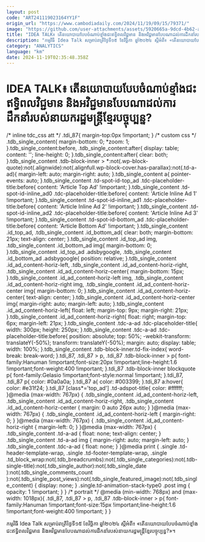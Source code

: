 ```yaml
---
layout: post
code: "ART241119023164YY1F"
origin_url: "https://www.cambodiadaily.com/2024/11/19/09/15/79371/"
image: "https://github.com/user-attachments/assets/5920665a-9dcd-4b62-a04d-e8f5a4973172"
title: "IDEA TALK៖ តើ​នយោបាយ​បែប​ចំណាប់ខ្មាំង​ជះ​ឥទ្ធិពល​វិជ្ជមាន និង​អវិជ្ជមាន​បែប​ណា​ដល់​ការ​ដឹកនាំ​របស់​នាយករដ្ឋមន្ត្រី​ខ្មែរ​បច្ចុប្បន្ន?"
description: "កម្មវិធី Idea Talk សម្រាប់​រាត្រី​ថ្ងៃទី​១៥ ខែ​វិច្ឆិកា ឆ្នាំ​២០២៤ ស្តីអំពី៖ «តើ​នយោបាយ​បែប​ចំណាប់ខ្មាំង​ជះ​ឥទ្ធិពល​វិជ្ជមាន និង​អវិជ្ជមាន​បែប​ណា​ដល់​ការ​ដឹកនាំ​របស់​នាយករដ្ឋមន្ត្រី​ខ្មែរ​បច្ចុប្បន្ន?»។"
category: "ANALYTICS"
language: "km"
date: 2024-11-19T02:35:48.358Z
---
```


# IDEA TALK៖ តើ​នយោបាយ​បែប​ចំណាប់ខ្មាំង​ជះ​ឥទ្ធិពល​វិជ្ជមាន និង​អវិជ្ជមាន​បែប​ណា​ដល់​ការ​ដឹកនាំ​របស់​នាយករដ្ឋមន្ត្រី​ខ្មែរ​បច្ចុប្បន្ន?

/\* inline tdc\_css att \*/ .tdi\_87{ margin-top:0px !important; } /\* custom css \*/ .tdb\_single\_content{ margin-bottom: 0; \*zoom: 1; }.tdb\_single\_content:before, .tdb\_single\_content:after{ display: table; content: ''; line-height: 0; }.tdb\_single\_content:after{ clear: both; }.tdb\_single\_content .tdb-block-inner > \*:not(.wp-block-quote):not(.alignwide):not(.alignfull.wp-block-cover.has-parallax):not(.td-a-ad){ margin-left: auto; margin-right: auto; }.tdb\_single\_content a{ pointer-events: auto; }.tdb\_single\_content .td-spot-id-top\_ad .tdc-placeholder-title:before{ content: 'Article Top Ad' !important; }.tdb\_single\_content .td-spot-id-inline\_ad0 .tdc-placeholder-title:before{ content: 'Article Inline Ad 1' !important; }.tdb\_single\_content .td-spot-id-inline\_ad1 .tdc-placeholder-title:before{ content: 'Article Inline Ad 2' !important; }.tdb\_single\_content .td-spot-id-inline\_ad2 .tdc-placeholder-title:before{ content: 'Article Inline Ad 3' !important; }.tdb\_single\_content .td-spot-id-bottom\_ad .tdc-placeholder-title:before{ content: 'Article Bottom Ad' !important; }.tdb\_single\_content .id\_top\_ad, .tdb\_single\_content .id\_bottom\_ad{ clear: both; margin-bottom: 21px; text-align: center; }.tdb\_single\_content .id\_top\_ad img, .tdb\_single\_content .id\_bottom\_ad img{ margin-bottom: 0; }.tdb\_single\_content .id\_top\_ad .adsbygoogle, .tdb\_single\_content .id\_bottom\_ad .adsbygoogle{ position: relative; }.tdb\_single\_content .id\_ad\_content-horiz-left, .tdb\_single\_content .id\_ad\_content-horiz-right, .tdb\_single\_content .id\_ad\_content-horiz-center{ margin-bottom: 15px; }.tdb\_single\_content .id\_ad\_content-horiz-left img, .tdb\_single\_content .id\_ad\_content-horiz-right img, .tdb\_single\_content .id\_ad\_content-horiz-center img{ margin-bottom: 0; }.tdb\_single\_content .id\_ad\_content-horiz-center{ text-align: center; }.tdb\_single\_content .id\_ad\_content-horiz-center img{ margin-right: auto; margin-left: auto; }.tdb\_single\_content .id\_ad\_content-horiz-left{ float: left; margin-top: 9px; margin-right: 21px; }.tdb\_single\_content .id\_ad\_content-horiz-right{ float: right; margin-top: 6px; margin-left: 21px; }.tdb\_single\_content .tdc-a-ad .tdc-placeholder-title{ width: 300px; height: 250px; }.tdb\_single\_content .tdc-a-ad .tdc-placeholder-title:before{ position: absolute; top: 50%; -webkit-transform: translateY(-50%); transform: translateY(-50%); margin: auto; display: table; width: 100%; }.tdb\_single\_content .tdb-block-inner.td-fix-index{ word-break: break-word; }.tdi\_87, .tdi\_87 > p, .tdi\_87 .tdb-block-inner > p{ font-family:Hanuman !important;font-size:20px !important;line-height:1.6 !important;font-weight:400 !important; }.tdi\_87 .tdb-block-inner blockquote p{ font-family:Gelasio !important;font-style:normal !important; }.tdi\_87, .tdi\_87 p{ color: #0a0a0a; }.tdi\_87 a{ color: #003399; }.tdi\_87 a:hover{ color: #e31f24; }.tdi\_87 \[class\*='top\_ad'\] .td-adspot-title{ color: #ffffff; }@media (max-width: 767px) { .tdb\_single\_content .id\_ad\_content-horiz-left, .tdb\_single\_content .id\_ad\_content-horiz-right, .tdb\_single\_content .id\_ad\_content-horiz-center { margin: 0 auto 26px auto; } }@media (max-width: 767px) { .tdb\_single\_content .id\_ad\_content-horiz-left { margin-right: 0; } }@media (max-width: 767px) { .tdb\_single\_content .id\_ad\_content-horiz-right { margin-left: 0; } }@media (max-width: 767px) { .tdb\_single\_content .td-a-ad { float: none; text-align: center; } .tdb\_single\_content .td-a-ad img { margin-right: auto; margin-left: auto; } .tdb\_single\_content .tdc-a-ad { float: none; } }@media print { .single .td-header-template-wrap, .single .td-footer-template-wrap, .single .td\_block\_wrap:not(.tdb\_breadcrumbs):not(.tdb\_single\_categories):not(.tdb-single-title):not(.tdb\_single\_author):not(.tdb\_single\_date ):not(.tdb\_single\_comments\_count ):not(.tdb\_single\_post\_views):not(.tdb\_single\_featured\_image):not(.tdb\_single\_content) { display: none; } .single.td-animation-stack-type0 .post img { opacity: 1 !important; } } /\* portrait \*/ @media (min-width: 768px) and (max-width: 1018px){ .tdi\_87, .tdi\_87 > p, .tdi\_87 .tdb-block-inner > p{ font-family:Hanuman !important;font-size:15px !important;line-height:1.6 !important;font-weight:400 !important; } }

កម្មវិធី Idea Talk សម្រាប់​រាត្រី​ថ្ងៃទី​១៥ ខែ​វិច្ឆិកា ឆ្នាំ​២០២៤ ស្តីអំពី៖ «តើ​នយោបាយ​បែប​ចំណាប់ខ្មាំង​ជះ​ឥទ្ធិពល​វិជ្ជមាន និង​អវិជ្ជមាន​បែប​ណា​ដល់​ការ​ដឹកនាំ​របស់​នាយករដ្ឋមន្ត្រី​ខ្មែរ​បច្ចុប្បន្ន?»។